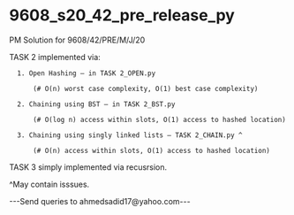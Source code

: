 # 9608_s20_42_pre_release_py
PM Solution for 9608/42/PRE/M/J/20

TASK 2 implemented via:

      1. Open Hashing — in TASK 2_OPEN.py
      
          (# O(n) worst case complexity, O(1) best case complexity)
          
      2. Chaining using BST — in TASK 2_BST.py
      
          (# O(log n) access within slots, O(1) access to hashed location)
          
      3. Chaining using singly linked lists — TASK 2_CHAIN.py ^
      
          (# O(n) access within slots, O(1) access to hashed location)
          
TASK 3 simply implemented via recusrsion. 


^May contain isssues. 

---Send queries to ahmedsadid17@yahoo.com---
